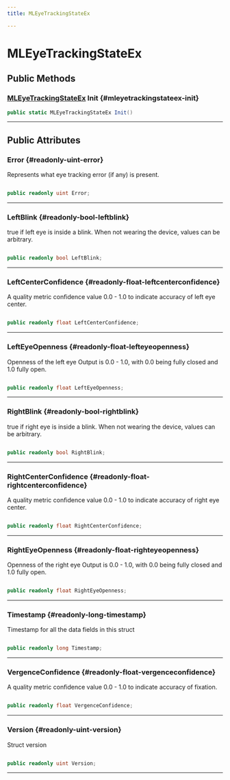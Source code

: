 ```yaml
---
title: MLEyeTrackingStateEx

---
```


# MLEyeTrackingStateEx










## Public Methods

### [MLEyeTrackingStateEx](/versioned_docs/version-14-Jun-2023/unity-api/api/UnityEngine.XR.MagicLeap/InputSubsystem/Extensions/MLEyes/NativeBindings/UnityEngine.XR.MagicLeap.InputSubsystem.Extensions.MLEyes.NativeBindings.MLEyeTrackingStateEx.md) Init {#mleyetrackingstateex-init}

```csharp
public static MLEyeTrackingStateEx Init()
```






-----------

## Public Attributes

### Error {#readonly-uint-error}

Represents what eye tracking error (if any) is present. 

```csharp

public readonly uint Error;

```






-----------

### LeftBlink {#readonly-bool-leftblink}

  true   if left eye is inside a blink. When not wearing the device, values can be arbitrary. 

```csharp

public readonly bool LeftBlink;

```






-----------

### LeftCenterConfidence {#readonly-float-leftcenterconfidence}

A quality metric confidence value 0.0 - 1.0 to indicate accuracy of left eye center. 

```csharp

public readonly float LeftCenterConfidence;

```






-----------

### LeftEyeOpenness {#readonly-float-lefteyeopenness}

Openness of the left eye   Output is 0.0 - 1.0, with 0.0 being fully closed and 1.0 fully open. 

```csharp

public readonly float LeftEyeOpenness;

```






-----------

### RightBlink {#readonly-bool-rightblink}

  true   if right eye is inside a blink. When not wearing the device, values can be arbitrary. 

```csharp

public readonly bool RightBlink;

```






-----------

### RightCenterConfidence {#readonly-float-rightcenterconfidence}

A quality metric confidence value 0.0 - 1.0 to indicate accuracy of right eye center. 

```csharp

public readonly float RightCenterConfidence;

```






-----------

### RightEyeOpenness {#readonly-float-righteyeopenness}

Openness of the right eye   Output is 0.0 - 1.0, with 0.0 being fully closed and 1.0 fully open. 

```csharp

public readonly float RightEyeOpenness;

```






-----------

### Timestamp {#readonly-long-timestamp}

Timestamp for all the data fields in this struct 

```csharp

public readonly long Timestamp;

```






-----------

### VergenceConfidence {#readonly-float-vergenceconfidence}

A quality metric confidence value 0.0 - 1.0 to indicate accuracy of fixation. 

```csharp

public readonly float VergenceConfidence;

```






-----------

### Version {#readonly-uint-version}

Struct version 

```csharp

public readonly uint Version;

```






-----------


